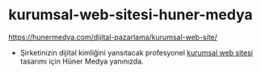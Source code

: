 # kurumsal-web-sitesi-huner-medya
https://hunermedya.com/dijital-pazarlama/kurumsal-web-site/


- Şirketinizin dijital kimliğini yansıtacak profesyonel [kurumsal web sitesi](https://hunermedya.com/dijital-pazarlama/kurumsal-web-site/) tasarımı için Hüner Medya yanınızda.
